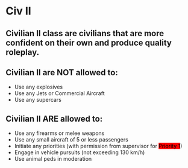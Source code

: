 # Civ II

## Civilian II class are civilians that are more confident on their own and produce quality roleplay.

## Civilian II are NOT allowed to:
- Use any explosives
- Use any Jets or Commercial Aircraft
- Use any supercars

## Civilian II ARE allowed to:
- Use any firearms or melee weapons
- Use any small aircraft of 5 or less passengers
- Initiate any priorities (with permission from supervisor for <span style="background-color: rgb(255,0,0)"><span style="color:black">Priority 1</span></span>)
- Engage in vehicle pursuits (not exceeding 130 km/h)
- Use animal peds in moderation